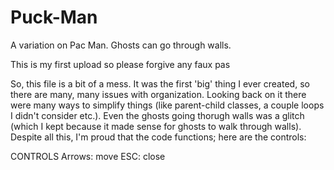 # Puck-Man
A variation on Pac Man. Ghosts can go through walls.

This is my first upload so please forgive any faux pas

So, this file is a bit of a mess. It was the first 'big' thing I ever
created, so there are many, many issues with organization. Looking
back on it there were many ways to simplify things (like parent-child
classes, a couple loops I didn't consider etc.). Even the ghosts going
thorugh walls was a glitch (which I kept because it made sense for ghosts
to walk through walls). Despite all this, I'm proud that the code
functions; here are the controls:

CONTROLS
Arrows: move
ESC: close


